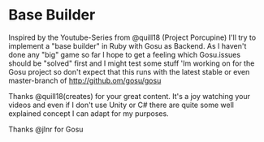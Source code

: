 # Base Builder

Inspired by the Youtube-Series from @quill18 (Project Porcupine) I'll try to implement a "base builder" in 
Ruby with Gosu as Backend. As I haven't done any "big" game so far I hope to get a feeling which Gosu.issues
should be "solved" first and I might test some stuff 'Im working on for the Gosu project so don't expect that
this runs with the latest stable or even master-branch of http://github.om/gosu/gosu

Thanks @quill18(creates) for your great content. It's a joy watching your videos and even if I don't use 
Unity or C# there are quite some well explained concept I can adapt for my purposes.

Thanks @jlnr for Gosu
